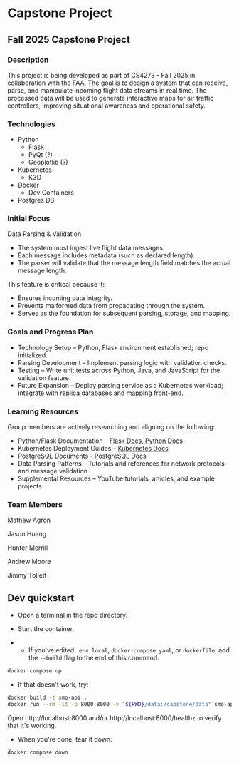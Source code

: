 # Capstone Project

## Fall 2025 Capstone Project

### Description

This project is being developed as part of CS4273 - Fall 2025 in collaboration with the FAA. The goal is to design a system that can receive, parse, and manipulate incoming flight data streams in real time. The processed data will be used to generate interactive maps for air traffic controllers, improving situational awareness and operational safety.

### Technologies

- Python
  - Flask
  - PyQt (?)
  - Geoplotlib (?)
- Kubernetes
  - K3D
- Docker
  - Dev Containers
- Postgres DB

### Initial Focus

Data Parsing & Validation

- The system must ingest live flight data messages.
- Each message includes metadata (such as declared length).
- The parser will validate that the message length field matches the actual message length.

This feature is critical because it:

- Ensures incoming data integrity.
- Prevents malformed data from propagating through the system.
- Serves as the foundation for subsequent parsing, storage, and mapping.

### Goals and Progress Plan

- Technology Setup – Python, Flask environment established; repo initialized.
- Parsing Development – Implement parsing logic with validation checks.
- Testing – Write unit tests across Python, Java, and JavaScript for the validation feature.
- Future Expansion – Deploy parsing service as a Kubernetes workload; integrate with replica databases and mapping front-end.

### Learning Resources

Group members are actively researching and aligning on the following:

- Python/Flask Documentation – [Flask Docs](https://flask.palletsprojects.com/), [Python Docs](https://docs.python.org/3/)
- Kubernetes Deployment Guides – [Kubernetes Docs](https://kubernetes.io/docs/home/)
- PostgreSQL Documents - [PostgreSQL Docs](https://www.postgresql.org/docs/17/index.html)
- Data Parsing Patterns – Tutorials and references for network protocols and message validation
- Supplemental Resources – YouTube tutorials, articles, and example projects

### Team Members

Mathew Agron

Jason Huang

Hunter Merrill

Andrew Moore

Jimmy Tollett

## Dev quickstart

- Open a terminal in the repo directory.

- Start the container.
- - If you've edited `.env.local`, `docker-compose.yaml`, or `dockerfile`, add the `--build` flag to the end of this command.

```bash
docker compose up
```

- If that doesn't work, try:

```bash
docker build -t smo-api .
docker run --rm -it -p 8000:8000 -v "${PWD}/data:/capstone/data" smo-api
```

Open http://localhost:8000 and/or http://localhost:8000/healthz to verify that it's working.

- When you're done, tear it down:

```bash
docker compose down
```
